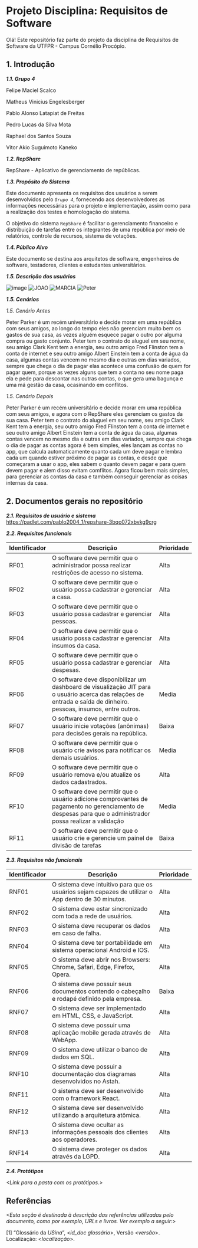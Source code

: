 


# Projeto Disciplina: Requisitos de Software

[](https://github.com/RepShare-Ltda/requisitos-software#projeto-disciplina-requisitos-de-software)

Olá! Este repositório faz parte do projeto da disciplina de Requisitos de Software da UTFPR - Campus Cornélio Procópio.

## 1. Introdução

[](https://github.com/RepShare-Ltda/requisitos-software#1-introdução)

_**1.1. Grupo 4**_

Felipe Maciel Scalco

Matheus Vinicius Engelesberger

Pablo Alonso Latapiat de Freitas

Pedro Lucas da Silva Mota

Raphael dos Santos Souza

Vitor Akio Suguimoto Kaneko

_**1.2. RepShare**_

RepShare - Aplicativo de gerenciamento de repúblicas.

_**1.3. Propósito do Sistema**_

Este documento apresenta os requisitos dos usuários a serem desenvolvidos pelo _`Grupo 4`_, fornecendo aos desenvolvedores as informações necessárias para o projeto e implementação, assim como para a realização dos testes e homologação do sistema.

O objetivo do sistema `RepShare` é facilitar o gerenciamento financeiro e distribuição de tarefas entre os integrantes de uma república por meio de relatórios, controle de recursos, sistema de votações.

_**1.4. Público Alvo**_

Este documento se destina aos arquitetos de software, engenheiros de software, testadores, clientes e estudantes universitários.

_**1.5. Descrição dos usuários**_

![image](https://github.com/RepShare-Ltda/requisitos-software/assets/164585988/f49b14d1-cd70-4255-a989-754f436c4c70)
![JOAO](https://github.com/RepShare-Ltda/requisitos-software/assets/164586099/abdbb039-a564-4b45-bba3-02cf91190d13)
![MARCIA](https://github.com/RepShare-Ltda/requisitos-software/assets/164586099/8571a741-93df-46c2-b047-b12c01bd1ca1)
![Peter](https://github.com/RepShare-Ltda/requisitos-software/assets/164586099/12f2235e-2298-4eac-890b-1c057e024c06)

_**1.5. Cenários**_

_*1.5. Cenário Antes*_

Peter Parker é um recém universitário e decide morar em uma república com seus amigos, ao longo do tempo eles não gerenciam muito bem os gastos de sua casa, as vezes alguém esquece pagar o outro por alguma compra ou gasto conjunto.
Peter tem o contrato do aluguel em seu nome, seu amigo Clark Kent tem a energia, seu outro amigo Fred Flinston tem a conta de internet e seu outro amigo Albert Einstein tem a conta de água da casa, algumas contas vencem no mesmo dia e outras em dias variados, sempre que chega o dia de pagar elas acontece uma confusão de quem for pagar quem, porque as vezes alguns que tem a conta no seu nome paga ela e pede para descontar nas outras contas, o que gera uma bagunça e uma má gestão da casa, ocasinando em conflitos.

_*1.5. Cenário Depois*_

Peter Parker é um recém universitário e decide morar em uma república com seus amigos, e agora com o RepShare eles gerenciam os gastos da sua casa. 
Peter tem o contrato do aluguel em seu nome, seu amigo Clark Kent tem a energia, seu outro amigo Fred Flinston tem a conta de internet e seu outro amigo Albert Einstein tem a conta de água da casa, algumas contas vencem no mesmo dia e outras em dias variados, sempre que chega o dia de pagar as contas agora é bem simples, eles lançam as contas no app, que calcula automaticamente quanto cada um deve pagar e lembra cada um quando estiver próximo de pagar as contas, e desde que começaram a usar o app, eles sabem o quanto devem pagar e para quem devem pagar e alem disso evitam comflitos. 
Agora ficou bem mais simples, para gerenciar as contas da casa e também conseguir gerenciar as coisas internas da casa.

## 2. Documentos gerais no repositório

[](https://github.com/RepShare-Ltda/requisitos-software#2-documentos-gerais-no-repositório)
_**2.1. Requisitos de usuário e sistema**_
https://padlet.com/pablo2004_1/repshare-3bqo072xbvkg9crg

_**2.2. Requisitos funcionais**_

| Identificador | Descrição | Prioridade |
| --- | --- | --- |
| RF01 | O software deve permitir que o administrador possa realizar restrições de acesso no sistema. | Alta |
| RF02 | O software deve permitir que o usuário possa cadastrar e gerenciar a casa. | Alta |
| RF03 | O software deve permitir que o usuário possa cadastrar e gerenciar pessoas. | Alta |
| RF04 | O software deve permitir que o usuário possa cadastrar e gerenciar insumos da casa. | Alta |
| RF05 | O software deve permitir que o usuário possa cadastrar e gerenciar despesas. | Alta |
| RF06 | O software deve disponibilizar um dashboard de visualização JIT para o usuário acerca das relações de entrada e saída de dinheiro. pessoas, insumos, entre outros. | Media |
| RF07 | O software deve permitir que o usuário inicie votações (anônimas) para decisões gerais na república. | Baixa |
| RF08 | O software deve permitir que o usuário crie avisos para notificar os demais usuários. | Media |
| RF09 | O software deve permitir que o usuário remova e/ou atualize os dados cadastrados. | Alta |
| RF10 | O software deve permitir que o usuário adicione comprovantes de pagamento no gerenciamento de despesas para que o administrador possa realizar a validação | Media |
| RF11 | O software deve permitir que o usuário crie e gerencie um painel de divisão de tarefas | Baixa | 
_**2.3. Requisitos não funcionais**_

| Identificador | Descrição | Prioridade |
| --- | --- | --- |
| RNF01 | O sistema deve intuitivo para que os usuários sejam capazes de utilizar o App dentro de 30 minutos. | Alta |
| RNF02 | O sistema deve estar sincronizado com toda a rede de usuários. | Alta |
| RNF03 | O sistema deve recuperar os dados em caso de falha. | Alta |
| RNF04 | O sistema deve ter portabilidade em sistema operacional Android e IOS. | Alta |
| RNF05 | O sistema deve abrir nos Browsers: Chrome, Safari, Edge, Firefox, Opera. | Alta |
| RNF06 | O sistema deve possuir seus documentos contendo o cabeçalho e rodapé definido pela empresa. | Baixa | 
| RNF07 | O sistema deve ser implementado em HTML, CSS, e JavaScript. | Alta |
| RNF08 | O sistema deve possuir uma aplicação mobile gerada através de WebApp. | Alta |
| RNF09 | O sistema deve utilizar o banco de dados em SQL. | Alta |
| RNF10 | O sistema deve possuir a documentação dos diagramas desenvolvidos no Astah. | Alta |
| RNF11 | O sistema deve ser desenvolvido com o framework React. | Alta |
| RNF12 | O sistema deve ser desenvolvido utilizando a arquitetura atômica. | Alta |
| RNF13 | O sistema deve ocultar as informações pessoais dos clientes aos operadores. | Alta |
| RNF14 | O sistema deve proteger os dados através da LGPD. | Alta |


_**2.4. Protótipos**_

_<Link para a pasta com os protótipos.>_

## Referências

[](https://github.com/RepShare-Ltda/requisitos-software#referências)

_<Esta seção é destinada à descrição das referências utilizadas pelo documento, como por exemplo, URLs e livros. Ver exemplo a seguir:>_

[1] “Glossário da _USina_”, <_id_doc glossário_>, Versão <_versão_>. Localização: <_localização_>.
